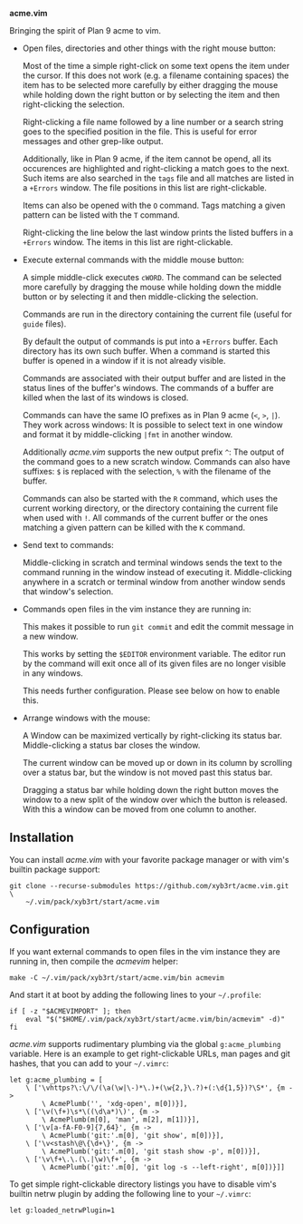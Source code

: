 **acme.vim**

Bringing the spirit of Plan 9 acme to vim.

* Open files, directories and other things with the right mouse button:

	Most of the time a simple right-click on some text opens the item under
	the cursor. If this does not work (e.g. a filename containing spaces)
	the item has to be selected more carefully by either dragging the mouse
	while holding down the right button or by selecting the item and then
	right-clicking the selection.

	Right-clicking a file name followed by a line number or a search string
	goes to the specified position in the file. This is useful for error
	messages and other grep-like output.

	Additionally, like in Plan 9 acme, if the item cannot be opend, all its
	occurences are highlighted and right-clicking a match goes to the next.
	Such items are also searched in the `tags` file and all matches are
	listed in a `+Errors` window. The file positions in this list are
	right-clickable.

	Items can also be opened with the `O` command. Tags matching a given
	pattern can be listed with the `T` command.

	Right-clicking the line below the last window prints the listed buffers
	in a `+Errors` window. The items in this list are right-clickable.

* Execute external commands with the middle mouse button:

	A simple middle-click executes `cWORD`. The command can be selected
	more carefully by dragging the mouse while holding down the middle
	button or by selecting it and then middle-clicking the selection.

	Commands are run in the directory containing the current file (useful
	for `guide` files).

	By default the output of commands is put into a `+Errors` buffer.
	Each directory has its own such buffer. When a command is started this
	buffer is opened in a window if it is not already visible.

	Commands are associated with their output buffer and are listed in the
	status lines of the buffer's windows. The commands of a buffer are
	killed when the last of its windows is closed.

	Commands can have the same IO prefixes as in Plan 9 acme (`<`, `>`,
	`|`). They work across windows: It is possible to select text in one
	window and format it by middle-clicking `|fmt` in another window.

	Additionally *acme.vim* supports the new output prefix `^`: The output
	of the command goes to a new scratch window. Commands can also have
	suffixes: `$` is replaced with the selection, `%` with the filename of
	the buffer.

	Commands can also be started with the `R` command, which uses the
	current working directory, or the directory containing the current file
	when used with `!`. All commands of the current buffer or the ones
	matching a given pattern can be killed with the `K` command.

* Send text to commands:

	Middle-clicking in scratch and terminal windows sends the text to the
	command running in the window instead of executing it. Middle-clicking
	anywhere in a scratch or terminal window from another window sends that
	window's selection.

* Commands open files in the vim instance they are running in:

	This makes it possible to run `git commit` and edit the commit message
	in a new window.

	This works by setting the `$EDITOR` environment variable. The editor
	run by the command will exit once all of its given files are no longer
	visible in any windows.

	This needs further configuration. Please see below on how to enable
	this.

* Arrange windows with the mouse:

	A Window can be maximized vertically by right-clicking its status bar.
	Middle-clicking a status bar closes the window.

	The current window can be moved up or down in its column by scrolling
	over a status bar, but the window is not moved past this status bar.

	Dragging a status bar while holding down the right button moves the
	window to a new split of the window over which the button is released.
	With this a window can be moved from one column to another.


Installation
------------

You can install *acme.vim* with your favorite package manager or with vim's
builtin package support:

```
git clone --recurse-submodules https://github.com/xyb3rt/acme.vim.git \
	~/.vim/pack/xyb3rt/start/acme.vim
```


Configuration
-------------

If you want external commands to open files in the vim instance they are
running in, then compile the *acmevim* helper:

```
make -C ~/.vim/pack/xyb3rt/start/acme.vim/bin acmevim
```

And start it at boot by adding the following lines to your `~/.profile`:

```
if [ -z "$ACMEVIMPORT" ]; then
	eval "$("$HOME/.vim/pack/xyb3rt/start/acme.vim/bin/acmevim" -d)"
fi
```

*acme.vim* supports rudimentary plumbing via the global `g:acme_plumbing`
variable. Here is an example to get right-clickable URLs, man pages and git
hashes, that you can add to your `~/.vimrc`:

```
let g:acme_plumbing = [
	\ ['\vhttps?\:\/\/(\a(\w|\-)*\.)+(\w{2,}\.?)+(:\d{1,5})?\S*', {m ->
		\ AcmePlumb('', 'xdg-open', m[0])}],
	\ ['\v(\f+)\s*\((\d\a*)\)', {m ->
		\ AcmePlumb(m[0], 'man', m[2], m[1])}],
	\ ['\v[a-fA-F0-9]{7,64}', {m ->
		\ AcmePlumb('git:'.m[0], 'git show', m[0])}],
	\ ['\v<stash\@\{\d+\}', {m ->
		\ AcmePlumb('git:'.m[0], 'git stash show -p', m[0])}],
	\ ['\v\f+\.\.(\.|\w)\f+', {m ->
		\ AcmePlumb('git:'.m[0], 'git log -s --left-right', m[0])}]]
```

To get simple right-clickable directory listings you have to disable vim's
builtin netrw plugin by adding the following line to your `~/.vimrc`:

```
let g:loaded_netrwPlugin=1
```
